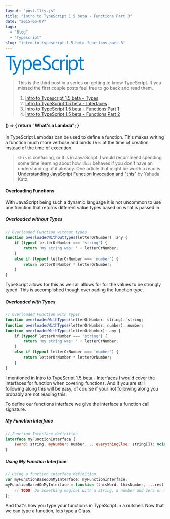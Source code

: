 ```yaml
---
layout: "post.11ty.js"
title: "Intro to TypeScript 1.5 beta - Functions Part 3"
date: "2015-06-07"
tags: 
  - "Blog"
  - "Typescript"
slug: "intro-to-typescript-1-5-beta-functions-part-3"
---
```


![TypeScript](images/typescript_logo_small1.png)

> This is the third post in a series on getting to know TypeScript. If you missed the first couple posts feel free to go back and read them.
> 
> 1. [Intro to Typescript 1.5 beta - Types](/2015/05/29/intro-to-typescript-1-5-beta-types/)
> 2. [Intro to TypeScript 1.5 beta - Interfaces](/2015/06/01/intro-to-typescript-1-5-beta-interfaces/)
> 3. [Intro to TypeScript 1.5 beta - Functions Part 1](/2015/06/04/intro-to-typescript-1-5-beta-functions-part-1/)
> 4. [Intro to TypeScript 1.5 beta - Functions Part 2](/2015/06/05/intro-to-typescript-1-5-beta-functions-part-2/)

#### () => { return "What's a Lambda"; }

In TypeScript Lambdas can be used to define a function. This makes writing a function much more verbose and binds `this` at the time of creation instead of the time of execution.

> `this` is confusing, or it is in JavaScript. I would recommend spending some time learning about how `this` behaves if you don't have an understanding of it already. One article that might be worth a read is [Understanding JavaScript Function Invocation and "this"](http://yehudakatz.com/2011/08/11/understanding-javascript-function-invocation-and-this/) by Yahuda Katz.

#### Overloading Functions

With JavaScript being such a dynamic language it is not uncommon to use one function that returns different value types based on what is passed in.

##### Overloaded without Types

```javascript
// Overloaded Function without types
function overloadedWithOutTypes(letterOrNumber) :any {  
    if (typeof letterOrNumber === 'string') {
        return 'my string was: ' + letterOrNumber;
    }
    else if (typeof letterOrNumber === 'number') {
        return letterOrNumber * letterOrNumber;
    }
}
```

TypeScript allows for this as well all allows for for the values to be strongly typed. This is accomplished though overloading the function type.

##### Overloaded with Types

```javascript
// Overloaded Function with types
function overloadedWithTypes(letterOrNumber: string): string;  
function overloadedWithTypes(letterOrNumber: number): number;  
function overloadedWithTypes(letterOrNumber): any {  
    if (typeof letterOrNumber === 'string') {
        return 'my string was: ' + letterOrNumber;
    }
    else if (typeof letterOrNumber === 'number') {
        return letterOrNumber * letterOrNumber;
    }
}
```

I mentioned in [Intro to TypeScript 1.5 beta - Interfaces](/2015/06/01/intro-to-typescript-1-5-beta-interfaces/) I would cover the interfaces for function when covering functions. And if you are still following along this will be easy, of course if your not following along you probably are not reading this.

To define our functions interface we give the interface a function call signature.

##### My Function Interface

```javascript
// Function Interface definition
interface myFunctionInterface {  
    (word: string, myNumber: number, ...everythingElse: string[]): void;
}
```

##### Using My Function Interface

```javascript
// Using a function interface definition
var myFunctionBasedOnMyInterface: myFunctionInterface;  
myFunctionBasedOnMyInterface = function (thisWord, thisNumber, ...rest) {  
    // TODO: Do something magical with a string, a number and zero or more strings
};
```

And that's how you type your functions in TypeScript in a nutshell. Now that we can type a function, lets type a Class.
